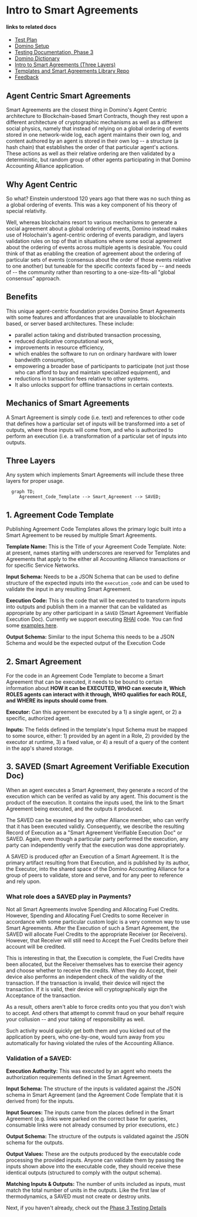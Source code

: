 # Intro to Smart Agreements

#### links to related docs

- [Test Plan](./1_0_testing_plan.md)
- [Domino Setup](../README.md)
- [Testing Documentation, Phase 3](./3_0_phase_3_testing_details.md)
- [Domino Dictionary](./3_2_domino-dictionary.md)
- [Intro to Smart Agreements (Three Layers)](./3_1_intro_to_smart_agreements.md)
- [Templates and Smart Agreements Library Repo](https://github.com/unytco/rave_library)
- [Feedback](https://github.com/orgs/unytco/projects/5/views/1)

## Agent Centric Smart Agreements

Smart Agreements are the closest thing in Domino's Agent Centric architecture to Blockchain-based Smart Contracts, though they rest upon a different architecture of cryptographic mechanisms as well as a different social physics, namely that instead of relying on a global ordering of events stored in one network-wide log, each agent maintains their own log, and content authored by an agent is stored in their own log -- a structure (a hash chain) that establishes the order of that particular agent's actions. These actions as well as their relative ordering are then validated by a deterministic, but random group of other agents participating in that Domino Accounting Alliance application.

## Why Agent Centric

So what? Einstein understood 120 years ago that there was no such thing as a global ordering of events. This was a key component of his theory of special relativity.

Well, whereas blockchains resort to various mechanisms to generate a social agreement about a global ordering of events, Domino instead makes use of Holochain's agent-centric ordering of events paradigm, and layers validation rules on top of that in situations where some social agreement about the ordering of events across multiple agents is desirable. You could think of that as enabling the creation of agreement about the ordering of particular sets of events (consensus about the order of those events relative to one another) but tuneable for the specific contexts faced by -- and needs of -- the community rather than resorting to a one-size-fits-all "global consensus" approach.

## Benefits

This unique agent-centric foundation provides Domino Smart Agreements with some features and affordances that are unavailable to blockchain based, or server based architectures. These include:

- parallel action taking and distributed transaction processing,
- reduced duplicative computational work,
- improvements in resource efficiency,
- which enables the software to run on ordinary hardware with lower bandwidth consumption,
- empowering a broader base of participants to participate (not just those who can afford to buy and maintain specialized equipment), and
- reductions in transaction fees relative to other systems.
- It also unlocks support for offline transactions in certain contexts.

## Mechanics of Smart Agreements

A Smart Agreement is simply code (i.e. text) and references to other code that defines how a particular set of inputs will be transformed into a set of outputs, where those inputs will come from, and who is authorized to perform an execution (i.e. a transformation of a particular set of inputs into outputs.

## Three Layers

Any system which implements Smart Agreements will include these three layers for proper usage.

```mermaid 
  graph TD;
     Agreement_Code_Template --> Smart_Agreement --> SAVED;
```

## 1. Agreement Code Template

Publishing Agreement Code Templates allows the primary logic built into a Smart Agreement to be reused by multiple Smart Agreements.

**Template Name:** This is the Title of your Agreement Code Template. Note: at present, names starting with underscores are reserved for Templates and Agreements that apply to the either all Accounting Alliance transactions or for specific Service Networks.

**Input Schema:** Needs to be a JSON Schema that can be used to define structure of the expected inputs into the `execution_code` and can be used to validate the input in any resulting Smart Agreement.

**Execution Code:** This is the code that will be executed to transform inputs into outputs and publish them in a manner that can be validated as appropriate by any other participant in a `SAVED` (Smart Agreement Verifiable Execution Doc). Currently we support executing [RHAI](https://rhai.rs) code. You can find some [examples here](https://github.com/unytco/rave_library/tree/main/library).

**Output Schema:** Similar to the input Schema this needs to be a JSON Schema and would be the expected output of the Execution Code

## 2. Smart Agreement
For the code in an Agreement Code Template to become a Smart Agreement that can be executed, it needs to be bound to certain information about **HOW it can be EXECUTED, WHO can execute it, Which ROLES agents can interact with it through, WHO qualifies for each ROLE, and WHERE its inputs should come from**.

**Executor:** Can this agreement be executed by a 1) a single agent, or 2) a specific, authorized agent.

**Inputs:** The fields defined in the template's Input Schema must be mapped to some source, either: 1) provided by an agent in a Role, 2) provided by the executor at runtime, 3) a fixed value, or 4) a result of a query of the content in the app's shared storage.

## 3. SAVED (Smart Agreement Verifiable Execution Doc)
When an agent executes a Smart Agreement, they generate a record of the execution which can be verifed as valid by any agent. This document is the product of the execution. It contains the inputs used, the link to the Smart Agreement being executed, and the outputs it produced.

The SAVED can be examined by any other Alliance member, who can verify that it has been executed validly. Consequently, we describe the resulting Record of Execution as a "Smart Agreement Verifiable Execution Doc" or SAVED. Again, even though a particular party performed the execution, any party can independently verify that the execution was done appropriately.

A SAVED is produced *after* an Execution of a Smart Agreement.  It is the primary artifact resulting from that Execution, and is published by its author, the Executor, into the shared space of the Domino Accounting Alliance for a group of peers to validate, store and serve, and for any peer to reference and rely upon.

### What role does a SAVED play in Payments?

Not all Smart Agreements involve Spending and Allocating Fuel Credits.  However, Spending and Allocating Fuel Credits to some Receiver in accordance with some particular custom logic is a very common way to use Smart Agreements. After the Execution of such a Smart Agreement, the SAVED will allocate Fuel Credits to the appropriate Receiver (or Receivers). However, that Receiver will still need to Accept the Fuel Credits before their account will be credited.

This is interesting in that, the Execution is complete, the Fuel Credits have been allocated, but the Receiver themselves has to exercise their agency and choose whether to receive the credits. When they do Accept, their device also performs an independent check of the validity of the transaction. If the transaction is invalid, their device will reject the transaction. If it is valid, their device will cryptographically sign the Acceptance of the transaction.

As a result, others aren't able to force credits onto you that you don't wish to accept. And others that attempt to commit fraud on your behalf require your collusion -- and your taking of responsibility as well.

Such activity would quickly get both them and you kicked out of the application by peers, who one-by-one, would turn away from you automatically for having violated the rules of the Accounting Alliance.

### Validation of a SAVED:
**Execution Authority:** This was executed by an agent who meets the authorization requirements defined in the Smart Agreement.

**Input Schema:** The structure of the inputs is validated against the JSON schema in Smart Agreement (and the Agreement Code Template that it is derived from) for the inputs.

**Input Sources:** The inputs came from the places defined in the Smart Agreement (e.g. links were parked on the correct base for queries, consumable links were not already consumed by prior executions, etc.)

**Output Schema:** The structure of the outputs is validated against the JSON schema for the outputs.

**Output Values:** These are the outputs produced by the executable code processing the provided inputs. Anyone can validate them by passing the inputs shown above into the executable code, they should receive these identical outputs (structured to comply with the output schema).

**Matching Inputs & Outputs:** The number of units included as inputs, must match the total number of units in the outputs. Like the first law of thermodynamics, a SAVED must not create or destroy units.

Next, if you haven't already, check out the [Phase 3 Testing Details](./3_0_phase_3_testing_details.md)